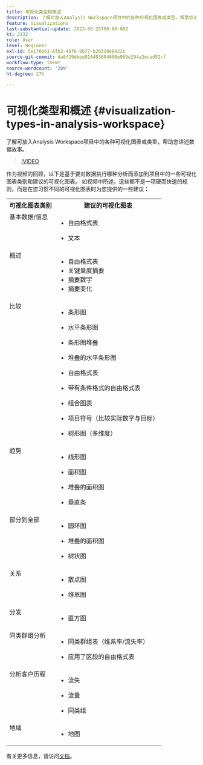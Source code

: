 ```yaml
---
title: 可视化类型和概述
description: 了解可放入Analysis Workspace项目中的各种可视化图表或类型，帮助您讲述数据故事。
feature: Visualizations
last-substantial-update: 2023-08-25T00:00:00Z
kt: 2132
role: User
level: Beginner
exl-id: 5e176b61-6fb2-46f6-8b77-b26338e8422c
source-git-commit: da8f29dbee916403604000e969e294a2ecad52cf
workflow-type: tm+mt
source-wordcount: '209'
ht-degree: 27%

---
```


# 可视化类型和概述 {#visualization-types-in-analysis-workspace}

了解可放入Analysis Workspace项目中的各种可视化图表或类型，帮助您讲述数据故事。

>[!VIDEO](https://video.tv.adobe.com/v/37489/?quality=12&learn=on&captions=chi_hans)

作为视频的回顾，以下是基于要对数据执行哪种分析而添加到项目中的一些可视化图表类别和建议的可视化图表。 如视频中所述，这些都不是一项硬而快速的规则，而是在您习惯不同的可视化图表时为您提供的一些建议：

<table style="max-width: 1214px;">
<tr>
    <th>
        可视化图表类别
    </th>
    <th>
        建议的可视化图表
    </th>
</tr>
<tr>
  <td style="vertical-align: top;">基本数据/信息
  </td>

<td style="vertical-align: top;">

* 自由格式表
* 文本

  </td>
</tr>
<tr>
  <td style="vertical-align: top;">概述
  </td>

<td style="vertical-align: top;">

* 自由格式表
* 关键量度摘要
* 摘要数字
* 摘要变化

</td>
</tr>
<tr>
  <td style="vertical-align: top;">比较
  </td>

<td style="vertical-align: top;">

* 条形图
* 水平条形图
* 条形图堆叠
* 堆叠的水平条形图
* 自由格式表
* 带有条件格式的自由格式表
* 组合图表
* 项目符号（比较实际数字与目标）
* 树形图（多维度）

  </td>
</tr>
<tr>
  <td style="vertical-align: top;">趋势
  </td>

<td style="vertical-align: top;">

* 线形图
* 面积图
* 堆叠的面积图
* 垂直条

  </td>
</tr>
<tr>
  <td style="vertical-align: top;">部分到全部
  </td>

<td style="vertical-align: top;">

* 圆环图
* 堆叠的面积图
* 树状图

  </td>
</tr>
<tr>
  <td style="vertical-align: top;">关系
  </td>

<td style="vertical-align: top;">

* 散点图
* 维恩图

  </td>
</tr>
<tr>
  <td style="vertical-align: top;">分发
  </td>

<td style="vertical-align: top;">

* 直方图

  </td>
</tr>
<tr>
  <td style="vertical-align: top;">同类群组分析
  </td>

<td style="vertical-align: top;">

* 同类群组表（维系率/流失率）
* 应用了区段的自由格式表

  </td>
</tr>
<tr>
  <td style="vertical-align: top;">分析客户历程
  </td>

<td style="vertical-align: top;">

* 流失
* 流量
* 同类组

  </td>
</tr>
<tr>
  <td style="vertical-align: top;">地域
  </td>

<td style="vertical-align: top;">

* 地图

  </td>
</tr>


</table>

有关更多信息，请访问[文档](https://experienceleague.adobe.com/docs/analytics/analyze/analysis-workspace/visualizations/freeform-analysis-visualizations.html?lang=zh-Hans)。
